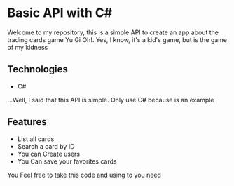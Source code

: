 <h1>Basic API with C#</h1>
<p>Welcome to my repository, this is a simple API to create an app about the trading cards game Yu Gi Oh!. Yes, I know, it's a kid's game, but is the game of my kidness</p>
<h2>Technologies</h2>
<ul>
  <li>C#</li>
</ul>
<p>...Well, I said that this API is simple. Only use C# because is an example</p>
<h2>Features</h2>
<ul>
  <li>List all cards</li>
  <li>Search a card by ID</li>
  <li>You can Create users</li>
  <li>You Can save your favorites cards</li>
</ul>
<p>You Feel free to take this code and using to you need</p>

